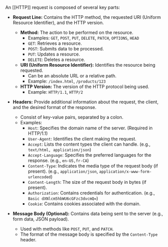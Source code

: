 
An [[HTTP]] request is composed of several key parts:

*   **Request Line:** Contains the HTTP method, the requested URI (Uniform Resource Identifier), and the HTTP version.
    *   **Method:** The action to be performed on the resource.
        *   Examples: `GET`, `POST`, `PUT`, `DELETE`, `PATCH`, `OPTIONS`, `HEAD`
        *   `GET`: Retrieves a resource.
        *   `POST`: Submits data to be processed.
        *   `PUT`: Updates a resource.
        *   `DELETE`: Deletes a resource.
    *   **URI (Uniform Resource Identifier):** Identifies the resource being requested.
        *   Can be an absolute URL or a relative path.
        *   Example: `/index.html`, `/products/123`
    *   **HTTP Version:** The version of the HTTP protocol being used.
        *   Example: `HTTP/1.1`, `HTTP/2`

*   **Headers:** Provide additional information about the request, the client, and the desired format of the response.
    *   Consist of key-value pairs, separated by a colon.
    *   Examples:
        *   `Host`: Specifies the domain name of the server. (Required in HTTP/1.1)
        *   `User-Agent`: Identifies the client making the request.
        *   `Accept`: Lists the content types the client can handle. (e.g., `text/html, application/json`)
        *   `Accept-Language`: Specifies the preferred languages for the response. (e.g., `en-US,fr-CA`)
        *   `Content-Type`: Indicates the media type of the request body (if present). (e.g., `application/json`, `application/x-www-form-urlencoded`)
        *   `Content-Length`: The size of the request body in bytes (if present).
        *   `Authorization`: Contains credentials for authentication. (e.g., `Basic dXNlcm5hbWU6cGFzc3dvcmQ=`)
        *   `Cookie`: Contains cookies associated with the domain.

*   **Message Body (Optional):** Contains data being sent to the server (e.g., form data, JSON payload).
    *   Used with methods like `POST`, `PUT`, and `PATCH`.
    *   The format of the message body is specified by the `Content-Type` header.
